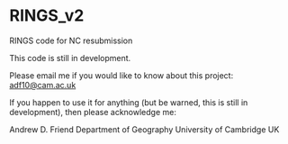 # RINGS_v2
RINGS code for NC resubmission

This code is still in development.

Please email me if you would like to know about this project: adf10@cam.ac.uk

If you happen to use it for anything (but be warned, this is still in development), then please acknowledge me:

Andrew D. Friend
Department of Geography
University of Cambridge
UK

